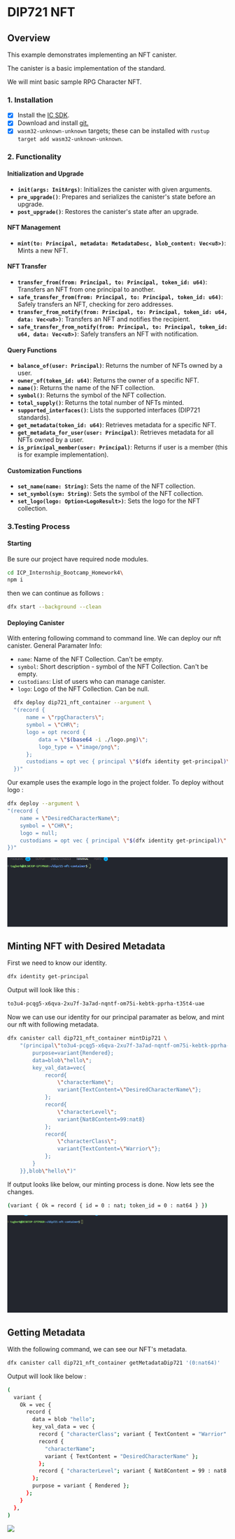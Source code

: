 # DIP721 NFT 

## Overview
This example demonstrates implementing an NFT canister.

The canister is a basic implementation of the standard.

We will mint basic sample RPG Character NFT.

### 1. Installation

-   [x] Install the [IC SDK](https://internetcomputer.org/docs/current/developer-docs/setup/install/index.mdx).
-   [x] Download and install [git.](https://git-scm.com/downloads)
-   [x] `wasm32-unknown-unknown` targets; these can be installed with `rustup target add wasm32-unknown-unknown`.

### 2. Functionality 

#### Initialization and Upgrade
-   **`init(args: InitArgs)`**: Initializes the canister with given arguments.
-   **`pre_upgrade()`**: Prepares and serializes the canister's state before an upgrade.
-   **`post_upgrade()`**: Restores the canister's state after an upgrade.

#### NFT Management
-   **`mint(to: Principal, metadata: MetadataDesc, blob_content: Vec<u8>)`**: Mints a new NFT.
#### NFT Transfer
-   **`transfer_from(from: Principal, to: Principal, token_id: u64)`**: Transfers an NFT from one principal to another.
-   **`safe_transfer_from(from: Principal, to: Principal, token_id: u64)`**: Safely transfers an NFT, checking for zero addresses.
-   **`transfer_from_notify(from: Principal, to: Principal, token_id: u64, data: Vec<u8>)`**: Transfers an NFT and notifies the recipient.
-   **`safe_transfer_from_notify(from: Principal, to: Principal, token_id: u64, data: Vec<u8>)`**: Safely transfers an NFT with notification.
  
#### Query Functions
-   **`balance_of(user: Principal)`**: Returns the number of NFTs owned by a user.
-   **`owner_of(token_id: u64)`**: Returns the owner of a specific NFT.
-   **`name()`**: Returns the name of the NFT collection.
-   **`symbol()`**: Returns the symbol of the NFT collection.
-   **`total_supply()`**: Returns the total number of NFTs minted.
-   **`supported_interfaces()`**: Lists the supported interfaces (DIP721 standards).
-   **`get_metadata(token_id: u64)`**: Retrieves metadata for a specific NFT.
-   **`get_metadata_for_user(user: Principal)`**: Retrieves metadata for all NFTs owned by a user.
-   **`is_principal_member(user: Principal)`**: Returns if user is a member (this is for example implementation).
   
#### Customization Functions
-   **`set_name(name: String)`**: Sets the name of the NFT collection.
-   **`set_symbol(sym: String)`**: Sets the symbol of the NFT collection.
-   **`set_logo(logo: Option<LogoResult>)`**: Sets the logo for the NFT collection.

### 3.Testing Process

#### Starting
Be sure our project have required node modules.
```bash
cd ICP_Internship_Bootcamp_Homework4\
npm i
```
then we can continue as follows : 
```bash
dfx start --background --clean
```

#### Deploying Canister
With entering following command to command line. We can deploy our nft canister.
General Paramater Info:
- `name`: Name of the NFT Collection. Can't be empty.
- `symbol`: Short description - symbol of the NFT Collection. Can't be empty.
- `custodians`: List of users who can manage canister.
- `logo`: Logo of the NFT Collection. Can be null.
```bash
  dfx deploy dip721_nft_container --argument \
  "(record {
      name = \"rpgCharacters\";
      symbol = \"CHR\";
      logo = opt record {
          data = \"$(base64 -i ./logo.png)\";
          logo_type = \"image/png\";
      };
      custodians = opt vec { principal \"$(dfx identity get-principal)\" };
  })"
```
Our example uses the example logo in the project folder. To deploy without logo : 
```bash
dfx deploy --argument \
"(record {
    name = \"DesiredCharacterName\";
    symbol = \"CHR\";
    logo = null;
    custodians = opt vec { principal \"$(dfx identity get-principal)\" };
})"
```
<img src="https://github.com/tugberk963/ICP_Internship_Bootcamp_Homework4/blob/master/deployment.gif">

## Minting NFT with Desired Metadata

First we need to know our identity.
```bash
dfx identity get-principal
```
Output will look like this : 
```bash
to3u4-pcqg5-x6qva-2xu7f-3a7ad-nqntf-om75i-kebtk-pprha-t35t4-uae
```
Now we can use our identity for our principal paramater as below, and mint our nft with following metadata.
```bash
dfx canister call dip721_nft_container mintDip721 \
    "(principal\"to3u4-pcqg5-x6qva-2xu7f-3a7ad-nqntf-om75i-kebtk-pprha-t35t4-uae\",vec{record{
        purpose=variant{Rendered};
        data=blob\"hello\";
        key_val_data=vec{
            record{
                \"characterName\";
                variant{TextContent=\"DesiredCharacterName\"};
            };
            record{
                \"characterLevel\";
                variant{Nat8Content=99:nat8}
            };
            record{
                \"characterClass\";
                variant{TextContent=\"Warrior\"};
            };
        }
    }},blob\"hello\")"
```
If output looks like below, our minting process is done. Now lets see the changes.
```bash
(variant { Ok = record { id = 0 : nat; token_id = 0 : nat64 } })
```
<img src="https://github.com/tugberk963/ICP_Internship_Bootcamp_Homework4/blob/master/minting.gif">

## Getting Metadata 
With the following command, we can see our NFT's metadata.
```bash
dfx canister call dip721_nft_container getMetadataDip721 '(0:nat64)'
```
Output will look like below : 
```bash
(
  variant {
    Ok = vec {
      record {
        data = blob "hello";
        key_val_data = vec {
          record { "characterClass"; variant { TextContent = "Warrior" } };
          record {
            "characterName";
            variant { TextContent = "DesiredCharacterName" };
          };
          record { "characterLevel"; variant { Nat8Content = 99 : nat8 } };
        };
        purpose = variant { Rendered };
      };
    }
  },
)
```
<img src="https://github.com/tugberk963/ICP_Internship_Bootcamp_Homework4/blob/master/checkingmetada.gif">

